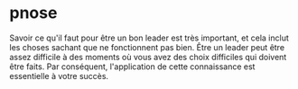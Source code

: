 # pnose
Savoir ce qu'il faut pour être un bon leader est très important, et cela inclut les choses sachant que ne fonctionnent pas bien. Être un leader peut être assez difficile à des moments où vous avez des choix difficiles qui doivent être faits. Par conséquent, l'application de cette connaissance est essentielle à votre succès.
